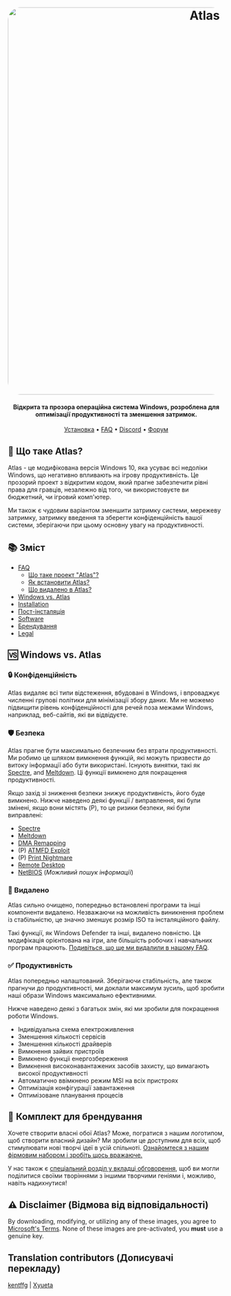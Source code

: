 <h1 align="center">
  <a href="http://atlasos.net"><img src="https://i.imgur.com/xV08gIt.png" alt="Atlas" width="900" style="border-radius: 30px"></a>
</h1>

<h4 align="center">Відкрита та прозора операційна система Windows, розроблена для оптимізації продуктивності та зменшення затримок.</h4>

<p align="center">
  <a href="https://github.com/Atlas-OS/Atlas/wiki/2.-Installing">Установка</a>
  •
  <a href="https://github.com/Atlas-OS/Atlas/wiki/1.-FAQ#contents">FAQ</a>
  •
  <a href="https://discord.com/servers/atlas-795710270000332800" target="_blank">Discord</a>
  •
  <a href="https://forum.atlasos.net">Форум</a>
</p>

## 🤔 **Що таке Atlas?**

Atlas - це модифікована версія Windows 10, яка усуває всі недоліки Windows, що негативно впливають на ігрову продуктивність. Це прозорий проект з відкритим кодом, який прагне забезпечити рівні права для гравців, незалежно від того, чи використовуєте ви бюджетний, чи ігровий комп'ютер.

Ми також є чудовим варіантом зменшити затримку системи, мережеву затримку, затримку введення та зберегти конфіденційність вашої системи, зберігаючи при цьому основну увагу на продуктивності.

## 📚 **Зміст**

- [FAQ](https://github.com/Atlas-OS/Atlas/wiki/1.-FAQ)
  - [Що таке проект "Atlas"?](https://github.com/Atlas-OS/Atlas/wiki/1.-FAQ#11-what-is-the-atlas-project)
  - [Як встановити Atlas?](https://github.com/Atlas-OS/Atlas/wiki/1.-FAQ#12-how-do-i-install-atlas-os)
  - [Що видалено в Atlas?](https://github.com/Atlas-OS/Atlas/wiki/1.-FAQ#13-whats-removed-in-atlas-os)
- <a href="#windows-vs-atlas">Windows vs. Atlas</a>
- [Installation](https://github.com/Atlas-OS/Atlas/wiki/2.-Installing)
- [Пост-інсталяція](https://github.com/Atlas-OS/Atlas/wiki/3.-Post-Install)
- [Software](https://github.com/Atlas-OS/Atlas/wiki/4.-Software)
- [Брендування](https://raw.githubusercontent.com/Atlas-OS/Atlas/main/img/brand-kit.zip)
- [Legal](https://github.com/Atlas-OS/Atlas/wiki/Legal)

## 🆚 **Windows vs. Atlas**

### 🔒 Конфіденційність
Atlas видаляє всі типи відстеження, вбудовані в Windows, і впроваджує численні групові політики для мінімізації збору даних. Ми не можемо підвищити рівень конфіденційності для речей поза межами Windows, наприклад, веб-сайтів, які ви відвідуєте.

### 🛡️ Безпека
Atlas прагне бути максимально безпечним без втрати продуктивності. Ми робимо це шляхом вимкнення функцій, які можуть призвести до витоку інформації або бути використані. Існують винятки, такі як [Spectre](https://spectreattack.com/spectre.pdf), and [Meltdown](https://meltdownattack.com/meltdown.pdf). Ці функції вимкнено для покращення продуктивності.

Якщо захід зі зниження безпеки знижує продуктивність, його буде вимкнено.
Нижче наведено деякі функції / виправлення, які були змінені, якщо вони містять (P), то це ризики безпеки, які були виправлені:

- [Spectre](https://spectreattack.com/spectre.pdf)
- [Meltdown](https://meltdownattack.com/meltdown.pdf)
- [DMA Remapping](https://docs.microsoft.com/en-us/windows/security/information-protection/kernel-dma-protection-for-thunderbolt)
- (P) [ATMFD Exploit](https://msrc.microsoft.com/update-guide/en-US/vulnerability/CVE-2020-1020)
- (P) [Print Nightmare](https://us-cert.cisa.gov/ncas/current-activity/2021/06/30/printnightmare-critical-windows-print-spooler-vulnerability)
- [Remote Desktop](https://cve.mitre.org/cgi-bin/cvekey.cgi?keyword=Windows+Remote+Desktop)
- [NetBIOS](https://en.wikipedia.org/wiki/NetBIOS) (*Можливий пошук інформації*)

### 🚀 Видалено
Atlas сильно очищено, попередньо встановлені програми та інші компоненти видалено. Незважаючи на можливість виникнення проблем із стабільністю, це значно зменшує розмір ISO та інсталяційного файлу. 

Такі функції, як Windows Defender та інші, видалено повністю. Ця модифікація орієнтована на ігри, але більшість робочих і навчальних програм працюють. [Подивіться, що ще ми видалили в нашому FAQ](https://github.com/Atlas-OS/Atlas/wiki/1.-FAQ#13-whats-removed-in-atlas-os).

### ✅ Продуктивність
Atlas попередньо налаштований. Зберігаючи стабільність, але також прагнучи до продуктивності, ми доклали максимум зусиль, щоб зробити наші образи Windows максимально ефективними. 

Нижче наведено деякі з багатьох змін, які ми зробили для покращення роботи Windows.

- Індивідуальна схема електроживлення
- Зменшення кількості сервісів
- Зменшення кількості драйверів
- Вимкнення зайвих пристроїв
- Вимкнено функціі енергозбереження
- Вимкнення високонавантажених засобів захисту, що вимагають високої продуктивності
- Автоматично ввімкнено режим MSI на всіх пристроях
- Оптимізація конфігурації завантаження
- Оптимізоване планування процесів

## 🎨 Комплект для брендування

Хочете створити власні обої Atlas? Може, погратися з нашим логотипом, щоб створити власний дизайн? Ми зробили це доступним для всіх, щоб стимулювати нові творчі ідеї в усій спільноті. [Ознайомтеся з нашим фірмовим набором і зробіть щось вражаюче.](https://github.com/Atlas-OS/Atlas/blob/main/img/brand-kit.zip?raw=true)

У нас також є [спеціальний розділ у вкладці обговорення](https://github.com/Atlas-OS/Atlas/discussions/categories/community-artwork), щоб ви могли поділитися своїми творіннями з іншими творчими геніями і, можливо, навіть надихнутися!

## ⚠️ Disclaimer (Відмова від відповідальності)

By downloading, modifying, or utilizing any of these images, you agree to [Microsoft's Terms](https://www.microsoft.com/en-us/Useterms/Retail/Windows/10/UseTerms_Retail_Windows_10_English.htm). None of these images are pre-activated, you **must** use a genuine key.

## Translation contributors (Дописувачі перекладу)

[kentffg](https://github.com/kentffg) | 
[Xyueta](https://github.com/Xyueta)
